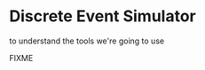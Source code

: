 # Discrete Event Simulator

<p class="subtitle">to understand the tools we're going to use</p>

FIXME
